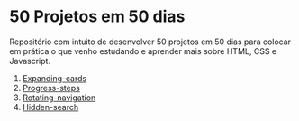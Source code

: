# 50 Projetos em 50 dias

Repositório com intuito de desenvolver 50 projetos em 50 dias para colocar em prática o que venho estudando e aprender mais sobre HTML, CSS e Javascript.

1. [Expanding-cards](https://github.com/fabiomoura-m/50-projetos-50-dias/tree/main/expanding-cards)
2. [Progress-steps](https://github.com/fabiomoura-m/50-projetos-50-dias/tree/main/progress-steps)
3. [Rotating-navigation](https://github.com/fabiomoura-m/50-projetos-50-dias/tree/main/rotating-navigation)
4. [Hidden-search](https://github.com/fabiomoura-m/50-projetos-50-dias/tree/main/hidden-search-widget)



